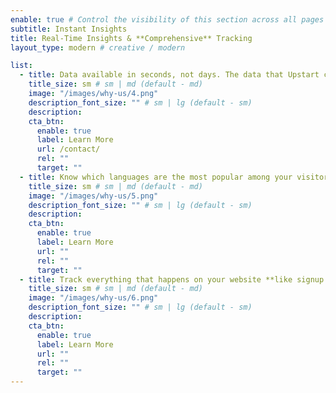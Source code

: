 ```yaml
---
enable: true # Control the visibility of this section across all pages where it is used
subtitle: Instant Insights
title: Real-Time Insights & **Comprehensive** Tracking
layout_type: modern # creative / modern

list:
  - title: Data available in seconds, not days. The data that Upstart collects is immediately available on your dashboard
    title_size: sm # sm | md (default - md)
    image: "/images/why-us/4.png"
    description_font_size: "" # sm | lg (default - sm)
    description:
    cta_btn:
      enable: true
      label: Learn More
      url: /contact/
      rel: ""
      target: ""
  - title: Know which languages are the most popular among your visitors to help you tailor your content.
    title_size: sm # sm | md (default - md)
    image: "/images/why-us/5.png"
    description_font_size: "" # sm | lg (default - sm)
    description:
    cta_btn:
      enable: true
      label: Learn More
      url: ""
      rel: ""
      target: ""
  - title: Track everything that happens on your website **like signup and cart checkouts** using custom events.
    title_size: sm # sm | md (default - md)
    image: "/images/why-us/6.png"
    description_font_size: "" # sm | lg (default - sm)
    description:
    cta_btn:
      enable: true
      label: Learn More
      url: ""
      rel: ""
      target: ""
---
```

